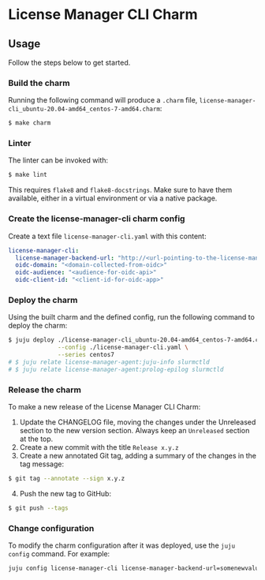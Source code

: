 # License Manager CLI Charm


## Usage

Follow the steps below to get started.

### Build the charm

Running the following command will produce a `.charm` file,
`license-manager-cli_ubuntu-20.04-amd64_centos-7-amd64.charm`:
```bash
$ make charm
```

### Linter

The linter can be invoked with:

```bash
$ make lint
```

This requires `flake8` and `flake8-docstrings`. Make sure to have them
available, either in a virtual environment or via a native package.

### Create the license-manager-cli charm config

Create a text file `license-manager-cli.yaml` with this content:

```yaml
license-manager-cli:
  license-manager-backend-url: "http://<url-pointing-to-the-license-manager-backend>"
  oidc-domain: "<domain-collected-from-oidc>"
  oidc-audience: "<audience-for-oidc-api>"
  oidc-client-id: "<client-id-for-oidc-app>"
```

### Deploy the charm

Using the built charm and the defined config, run the following command to
deploy the charm:

```bash
$ juju deploy ./license-manager-cli_ubuntu-20.04-amd64_centos-7-amd64.charm \
              --config ./license-manager-cli.yaml \
              --series centos7
# $ juju relate license-manager-agent:juju-info slurmctld
# $ juju relate license-manager-agent:prolog-epilog slurmctld
```

### Release the charm
To make a new release of the License Manager CLI Charm:

1. Update the CHANGELOG file, moving the changes under the Unreleased section to the new version section. Always keep an `Unreleased` section at the top.
2. Create a new commit with the title `Release x.y.z`
3. Create a new annotated Git tag, adding a summary of the changes in the tag message:
```bash
$ git tag --annotate --sign x.y.z
```
4. Push the new tag to GitHub:
```bash
$ git push --tags
```

### Change configuration

To modify the charm configuration after it was deployed, use the `juju config` command. For example:
```bash
juju config license-manager-cli license-manager-backend-url=somenewvalue
```